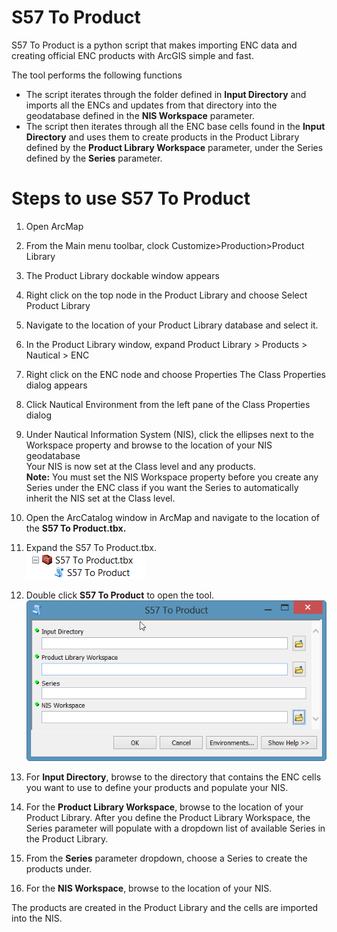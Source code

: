 # S57 To Product

S57 To Product is a python script that makes importing ENC data and creating official ENC products with ArcGIS simple and fast.

The tool performs the following functions
* The script iterates through the folder defined in **Input Directory** and imports all the ENCs and updates from that directory into the geodatabase defined in the **NIS Workspace** parameter.
* The script then iterates through all the ENC base cells found in the **Input Directory** and uses them to create products in the Product Library defined by the **Product Library Workspace** parameter, under the Series defined by the **Series** parameter.

# Steps to use S57 To Product

1. Open ArcMap
2. From the Main menu toolbar, clock Customize>Production>Product Library
3. The Product Library dockable window appears
4. Right click on the top node in the Product Library and choose Select Product Library
5. Navigate to the location of your Product Library database and select it.
6. In the Product Library window, expand Product Library > Products > Nautical > ENC
7. Right click on the ENC node and choose Properties
The Class Properties dialog appears
8. Click Nautical Environment from the left pane of the Class Properties dialog
9. Under Nautical Information System (NIS), click the ellipses next to the Workspace property and browse to the location of your NIS geodatabase  
Your NIS is now set at the Class level and any products.  
**Note:** You must set the NIS Workspace property before you create any Series under the ENC class if you want the Series to automatically inherit the NIS set at the Class level.

10. Open the ArcCatalog window in ArcMap and navigate to the location of the **S57 To Product.tbx.**
11. Expand the S57 To Product.tbx.  
![App](pic1.png)
12. Double click **S57 To Product** to open the tool.  
![App](pic2.png)
13. For **Input Directory**, browse to the directory that contains the ENC cells you want to use to define your products and populate your NIS.
14. For the **Product Library Workspace**, browse to the location of your Product Library.
After you define the Product Library Workspace, the Series parameter will populate with a dropdown list of available Series in the Product Library.
15. From the **Series** parameter dropdown, choose a Series to create the products under.
16. For the **NIS Workspace**, browse to the location of your NIS.

The products are created in the Product Library and the cells are imported into the NIS.
